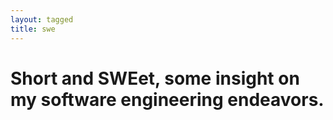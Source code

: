 ```yaml
---
layout: tagged
title: swe
---
```


# Short and <span class="emphasized-text">SWE</span>et, some insight on my software engineering endeavors.
